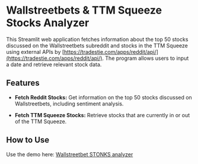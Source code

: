 # Wallstreetbets & TTM Squeeze Stocks Analyzer

This Streamlit web application fetches information about the top 50 stocks discussed on the Wallstreetbets subreddit and stocks in the TTM Squeeze using external APIs by [https://tradestie.com/apps/reddit/api/](https://tradestie.com/apps/reddit/api/). The program allows users to input a date and retrieve relevant stock data.

## Features

- **Fetch Reddit Stocks:** Get information on the top 50 stocks discussed on Wallstreetbets, including sentiment analysis.

- **Fetch TTM Squeeze Stocks:** Retrieve stocks that are currently in or out of the TTM Squeeze.

## How to Use

Use the demo here: [Wallstreetbet STONKS analyzer](https://huggingface.co/spaces/cha0smagick/wallstreetbets)
